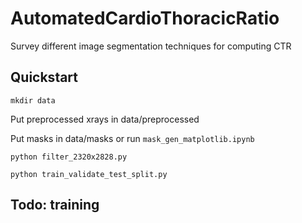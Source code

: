 # AutomatedCardioThoracicRatio
Survey different image segmentation techniques for computing CTR

## Quickstart

`mkdir data`

Put preprocessed xrays in data/preprocessed

Put masks in data/masks or run `mask_gen_matplotlib.ipynb`

`python filter_2320x2828.py`

`python train_validate_test_split.py`

## Todo: training

